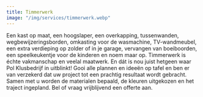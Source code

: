 ```yaml
---
title: Timmerwerk
image: "/img/services/timmerwerk.webp"
---
```


Een kast op maat, een hoogslaper, een overkapping, tussenwanden,
wegbewijzeringsborden, omkasting voor de wasmachine, TV-wandmeubel, een extra
verdieping op zolder of in je garage, vervangen van boeiboorden, een
speelkeukentje voor de kinderen en noem maar op. Timmerwerk is échte vakmanschap
en veelal maatwerk. En dát is nou juist hetgeen waar Pol Klusbedrijf in
uitblinkt! Gooi alle plannen en ideeën op tafel en ben er van verzekerd dat uw
project tot een prachtig resultaat wordt gebracht. Samen met u worden de
materialen bepaald, de kleuren uitgekozen en het traject ingepland. Bel of vraag
vrijblijvend een offerte aan.
